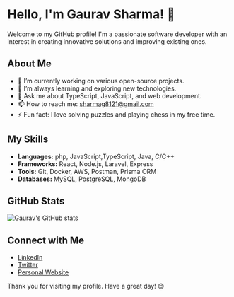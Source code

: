 # Hello, I'm Gaurav Sharma! 👋

Welcome to my GitHub profile! I'm a passionate software developer with an interest in creating innovative solutions and improving existing ones.

## About Me

- 🔭 I’m currently working on various open-source projects.
- 🌱 I’m always learning and exploring new technologies.
- 💬 Ask me about TypeScript, JavaScript, and web development.
- 📫 How to reach me: [sharmag8121@gmail.com](mailto:sharmag8121@gmail.com)
- ⚡ Fun fact: I love solving puzzles and playing chess in my free time.

## My Skills

- **Languages:** php, JavaScript,TypeScript, Java, C/C++
- **Frameworks:** React, Node.js, Laravel, Express
- **Tools:** Git, Docker, AWS, Postman, Prisma ORM
- **Databases:** MySQL, PostgreSQL, MongoDB

## GitHub Stats

![Gaurav's GitHub stats](https://github-readme-stats.vercel.app/api?username=gsharma101&show_icons=true&theme=radical)

## Connect with Me

- [LinkedIn](https://www.linkedin.com/in/gsharma010)
- [Twitter](https://twitter.com/gsharma010)
- [Personal Website](https://gauravsharma.co.in)

Thank you for visiting my profile. Have a great day! 😊

